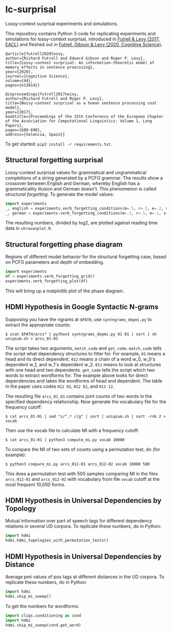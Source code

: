 # lc-surprisal
Lossy-context surprisal experiments and simulations.

This repository contains Python 3 code for replicating experiments and simulations for lossy-context surprisal, introduced in [Futrell & Levy (2017, EACL)](http://aclweb.org/anthology/E/E17/E17-1065) and fleshed out in [Futrell, Gibson & Levy (2020, Cognitive Science)](http://socsci.uci.edu/~rfutrell/papers/futrell2020lossy.pdf).

```
@article{futrell2020lossy,
author={Richard Futrell and Edward Gibson and Roger P. Levy},
title={Lossy-context surprisal: An information-theoretic model of memory effects in sentence proecssing},
year={2020},
journal={Cognitive Science},
volume={44},
pages={e12814}}

@inproceedings{futrell2017noisy,
author={Richard Futrell and Roger P. Levy},
title={Noisy-context surprisal as a human sentence processing cost model},
year={2017},
booktitle={Proceedings of the 15th Conference of the European Chapter of the Association for Computational Linguistics: Volume 1, Long Papers},
pages={688-698},
address={Valencia, Spain}}
```

To get started: `pip3 install -r requirements.txt`.

## Structural forgetting surprisal
Lossy-context surprisal values for grammatical and ungrammatical completions of a string generated by a PCFG grammar.
The results show a crossover between English and German, whereby English has a grammaticality illusion and German doesn't.
This phenomenon is called *structural forgetting*.
To generate the model values:
```python
import experiments
_, english = experiments.verb_forgetting_conditions(m=.5, r=.5, e=.2, s=.8)
_, german = experiments.verb_forgetting_conditions(m=.5, r=.5, e=.2, s=0)
```
The resulting numbers, divided by log2, are plotted against reading time data in `shravanplot.R`.

## Structural forgetting phase diagram
Regions of different model behavior for the structural forgetting case, based on PCFG parameters and depth of embedding.
```python
import experiments
df = experiments.verb_forgetting_grid()
experiments.verb_forgetting_plot(df)
```
This will bring up a matplotlib plot of the phase diagram.

## HDMI Hypothesis in Google Syntactic N-grams
Supposing you have the ngrams at `$PATH`, use `syntngrams_depmi.py` to extract the appropriate counts:
```
$ zcat $PATH/arcs* | python3 syntngrams_depmi.py 01 01 | sort | sh uniqsum.sh > arcs_01-01
```
The script takes two arguments, `match_code` and `get_code`. `match_code` tells the script what dependency structures to filter for. For example, `01` means a head and its direct dependent. `012` means a chain of a word w_0, w_0's dependent w_1, and w_1's dependent w_2. `011` means to look at structures with one head and two dependents. `get_code` tells the script which two words to extract wordforms for. The example above looks for direct dependencies and takes the wordforms of head and dependent. The table in the paper uses codes `012 01`, `012 02`, and `011 12`.

The resulting file `arcs_01_01` contains joint counts of two words in the specified dependency relationship.
Now generate the vocabulary file for the frequency cutoff:
```
$ cat arcs_01-01 | sed "s/^.* //g" | sort | uniqsum.sh | sort -rnk 2 > vocab
```
Then use the vocab file to calculate MI with a frequency cutoff:
```
$ cat arcs_01-01 | python3 compute_mi.py vocab 10000
```

To compare the MI of two sets of counts using a permutation test, do (for example):
```
$ python3 compare_mi.py arcs_012-01 arcs_012-02 vocab 10000 500
```
This does a permutation test with 500 samples comparing MI in the files `arcs_012-01` and `arcs_012-02` with vocabulary from file `vocab` cutoff at the most frequent 10,000 forms.

## HDMI Hypothesis in Universal Dependencies by Topology

Mutual information over part of speech tags for different dependency relations in several UD corpora. To replicate these numbers, do in Python:
```python
import hdmi
hdmi.hdmi_topologies_with_permutation_tests()
```

## HDMI Hypothesis in Universal Dependencies by Distance

Average pmi values of pos tags at different distances in the UD corpora.
To replicate these numbers, do in Python:
```python
import hdmi
hdmi.skip_mi_sweep()
```

To get the numbers for wordforms:
```python
import cliqs.conditioning as cond
import hdmi
hdmi.skip_mi_sweep(cond.get_word)
```


